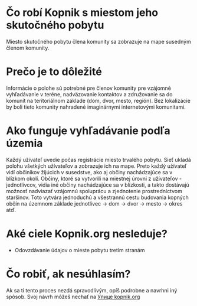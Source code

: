 # Čo robí Kopnik s miestom jeho skutočného pobytu

Miesto skutočného pobytu člena komunity sa zobrazuje na mape susedným členom komunity.

# Prečo je to dôležité

Informácie o polohe sú potrebné pre členov komunity pre vzájomné vyhľadávanie v teréne, nadväzovanie kontaktov a združovanie sa do komunít na teritoriálnom základe (dom, dvor, mesto, región). Bez lokalizácie by boli tieto komunity nahradené imaginárnymi internetovými komunitami.

# Ako funguje vyhľadávanie podľa územia

Každý užívateľ uvedie počas registrácie miesto trvalého pobytu. Sieť ukladá polohu všetkých užívateľov a zobrazuje ich na mape. Preto každý užívateľ vidí občiníkov žijúcich v susedstve, ako aj občiny nachádzajúce sa v blízkom okolí. Občiny, ktoré sa vytvorili na miestnej úrovni z užívateľov - jednotlivcov, vidia iné občiny nachádzajúce sa v blízkosti, a takto dostávajú možnosť nadviazať vzájomnú spoluprácu a zjednotenie prostredníctvom staršinov. Toto vytvára jednoduchú a všestrannú cestu budovania kopných občín na územnom základe jednotlivec -&gt; dom -&gt; dvor -&gt; mesto -&gt; okres atď.

# Aké ciele Kopnik.org nesleduje?

- Odovzdávanie údajov o mieste pobytu tretím stranám

# Čo robiť, ak nesúhlasím?

Ak sa ti tento proces nezdá spravodlivým, opíš podrobne a navrhni iný spôsob. Svoj návrh môžeš nechať na [Улице kopnik.org](https://vk.me/join/gPg9/g6wjgknBe034BdDdOdcjvU1MtJKZ7o=)
